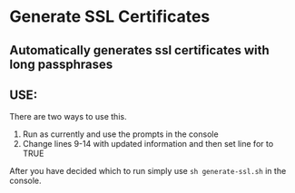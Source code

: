 # Generate SSL Certificates

## Automatically generates ssl certificates with long passphrases


## USE:
There are two ways to use this.

1. Run as currently and use the prompts in the console
2. Change lines 9-14 with updated information and then set line for to TRUE


After you have decided which to run simply use `sh generate-ssl.sh` in the console.

